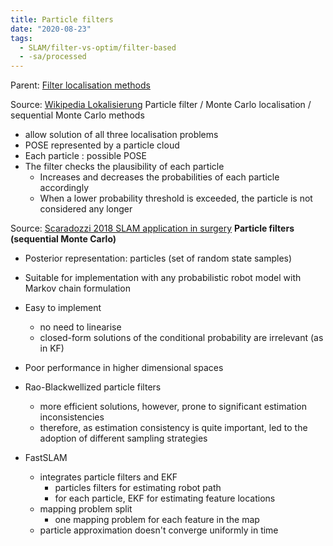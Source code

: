 ```yaml
---
title: Particle filters
date: "2020-08-23"
tags:
  - SLAM/filter-vs-optim/filter-based
  - -sa/processed
---
```


Parent: [Filter localisation methods](SLAM/filter-localisation-methods.md)

Source: [Wikipedia Lokalisierung](wikipedia-lokalisierung.md)
Particle filter / Monte Carlo localisation / sequential Monte Carlo methods

*   allow solution of all three localisation problems
*   POSE represented by a particle cloud
*   Each particle : possible POSE
*   The filter checks the plausibility of each particle
    *   Increases and decreases the probabilities of each particle accordingly
    *   When a lower probability threshold is exceeded, the particle is not considered any longer

Source: [Scaradozzi 2018 SLAM application in surgery](studienarbeit/scaradozzi-2018.md)
**Particle filters (sequential Monte Carlo)**

*   Posterior representation: particles (set of random state samples)
*   Suitable for implementation with any probabilistic robot model with Markov chain formulation
*   Easy to implement
    *   no need to linearise
    *   closed-form solutions of the conditional probability are irrelevant (as in KF)
*   Poor performance in higher dimensional spaces

*   Rao-Blackwellized particle filters
    *   more efficient solutions, however, prone to significant estimation inconsistencies
    *   therefore, as estimation consistency is quite important, led to the adoption of different sampling strategies
*   FastSLAM
    *   integrates particle filters and EKF
        *   particles filters for estimating robot path
        *   for each particle, EKF for estimating feature locations
    *   mapping problem split
        *   one mapping problem for each feature in the map
    *   particle approximation doesn't converge uniformly in time

